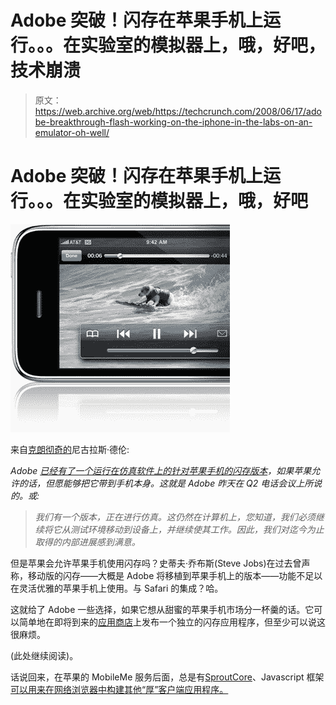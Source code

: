 # Adobe 突破！闪存在苹果手机上运行。。。在实验室的模拟器上，哦，好吧，技术崩溃

> 原文：<https://web.archive.org/web/https://techcrunch.com/2008/06/17/adobe-breakthrough-flash-working-on-the-iphone-in-the-labs-on-an-emulator-oh-well/>

# Adobe 突破！闪存在苹果手机上运行。。。在实验室的模拟器上，哦，好吧

![](img/ba4005c56942ca0bfc050f1b8d79befe.png)

来自[克朗彻奇的](https://web.archive.org/web/20221209122030/http://www.crunchgear.com/2008/06/17/adobe-already-has-iphone-version-of-flash-running-on-emulator/)尼古拉斯·德伦:

*Adobe [已经有了一个运行在仿真软件上的针对苹果手机的闪存版本](https://web.archive.org/web/20221209122030/http://www.alleyinsider.com/2008/6/adobe_flash_apple_iphone_maybe_someday)，如果苹果允许的话，但愿能够把它带到手机本身。这就是 Adobe 昨天在 Q2 电话会议上所说的。或:*

> *我们有一个版本，正在进行仿真。这仍然在计算机上，您知道，我们必须继续将它从测试环境移动到设备上，并继续使其工作。因此，我们对迄今为止取得的内部进展感到满意。*

但是苹果会允许苹果手机使用闪存吗？史蒂夫·乔布斯(Steve Jobs)在过去曾声称，移动版的闪存——大概是 Adobe 将移植到苹果手机上的版本——功能不足以在灵活优雅的苹果手机上使用。与 Safari 的集成？哈。

这就给了 Adobe 一些选择，如果它想从甜蜜的苹果手机市场分一杯羹的话。它可以简单地在即将到来的[应用商店](https://web.archive.org/web/20221209122030/http://www.crunchgear.com/2008/06/11/apples-app-store-coming-june-27th/)上发布一个独立的闪存应用程序，但至少可以说这很麻烦。

(此处继续阅读)。

话说回来，在苹果的 MobileMe 服务后面，总是有[SproutCore](https://web.archive.org/web/20221209122030/http://news.cnet.com/8301-13505_3-9970263-16.html)、Javascript 框架[可以用来在网络浏览器中构建其他“厚”客户端应用程序。](https://web.archive.org/web/20221209122030/http://www.beta.techcrunch.com/2008/06/09/want-to-try-out-mobileme-check-out-sproutcore/)